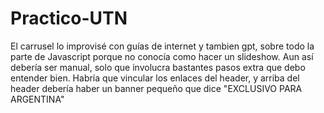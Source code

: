 # Practico-UTN

El carrusel lo improvisé con guías de internet y tambien gpt, sobre todo la parte de Javascript porque no conocía como hacer un slideshow. Aun así debería ser manual, solo que involucra bastantes pasos extra que debo entender bien.
Habría que vincular los enlaces del header, y arriba del header debería haber un banner pequeño que dice "EXCLUSIVO PARA ARGENTINA" 
